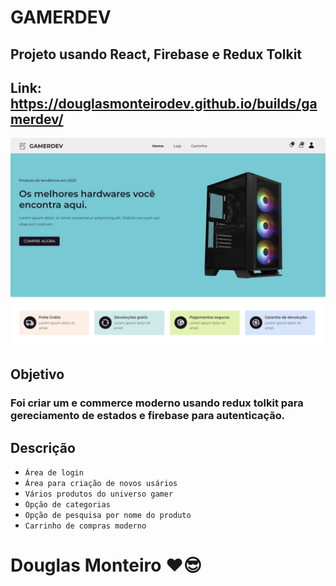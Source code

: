 # GAMERDEV

## Projeto usando React, Firebase e Redux Tolkit

## Link: https://douglasmonteirodev.github.io/builds/gamerdev/

 <p align="center">
      <img src="src/assets/preview/home.png">
</p>

## Objetivo

### Foi criar um e commerce moderno usando redux tolkit para gereciamento de estados e firebase para autenticação.

## Descrição

- `Área de login`
- `Área para criação de novos usários`
- `Vários produtos do universo gamer`
- `Opção de categorias`
- `Opção de pesquisa por nome do produto`
- `Carrinho de compras moderno`

# Douglas Monteiro ❤😎
